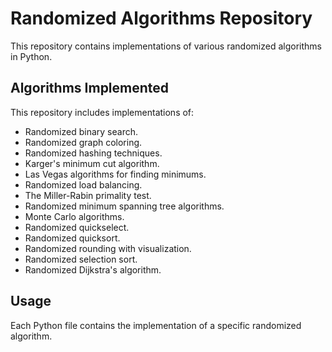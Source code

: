 # Randomized Algorithms Repository

This repository contains implementations of various randomized algorithms in Python.

## Algorithms Implemented

This repository includes implementations of:

* Randomized binary search.
* Randomized graph coloring.
* Randomized hashing techniques.
* Karger's minimum cut algorithm.
* Las Vegas algorithms for finding minimums.
* Randomized load balancing.
* The Miller-Rabin primality test.
* Randomized minimum spanning tree algorithms.
* Monte Carlo algorithms.
* Randomized quickselect.
* Randomized quicksort.
* Randomized rounding with visualization.
* Randomized selection sort.
* Randomized Dijkstra's algorithm.

## Usage

Each Python file contains the implementation of a specific randomized algorithm.
